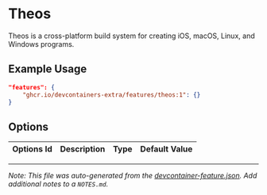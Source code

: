 
# Theos

Theos is a cross-platform build system for creating iOS, macOS, Linux, and Windows programs.

## Example Usage

```json
"features": {
    "ghcr.io/devcontainers-extra/features/theos:1": {}
}
```

## Options

| Options Id | Description | Type | Default Value |
|-----|-----|-----|-----|




---

_Note: This file was auto-generated from the [devcontainer-feature.json](devcontainer-feature.json).  Add additional notes to a `NOTES.md`._
